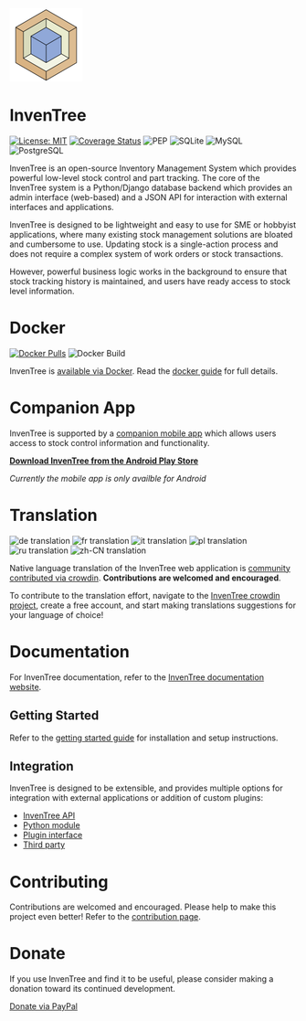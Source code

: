
<img src="images/logo/inventree.png" alt="InvenTree" width="128"/>

# InvenTree

[![License: MIT](https://img.shields.io/badge/License-MIT-yellow.svg)](https://opensource.org/licenses/MIT)
[![Coverage Status](https://coveralls.io/repos/github/inventree/InvenTree/badge.svg)](https://coveralls.io/github/inventree/InvenTree)
![PEP](https://github.com/inventree/inventree/actions/workflows/style.yaml/badge.svg)
![SQLite](https://github.com/inventree/inventree/actions/workflows/coverage.yaml/badge.svg)
![MySQL](https://github.com/inventree/inventree/actions/workflows/mysql.yaml/badge.svg)
![PostgreSQL](https://github.com/inventree/inventree/actions/workflows/postgresql.yaml/badge.svg)


InvenTree is an open-source Inventory Management System which provides powerful low-level stock control and part tracking. The core of the InvenTree system is a Python/Django database backend which provides an admin interface (web-based) and a JSON API for interaction with external interfaces and applications.

InvenTree is designed to be lightweight and easy to use for SME or hobbyist applications, where many existing stock management solutions are bloated and cumbersome to use. Updating stock is a single-action process and does not require a complex system of work orders or stock transactions. 

However, powerful business logic works in the background to ensure that stock tracking history is maintained, and users have ready access to stock level information.

# Docker

[![Docker Pulls](https://img.shields.io/docker/pulls/inventree/inventree)](https://hub.docker.com/r/inventree/inventree)
![Docker Build](https://github.com/inventree/inventree/actions/workflows/docker_build.yaml/badge.svg)

InvenTree is [available via Docker](https://hub.docker.com/r/inventree/inventree). Read the [docker guide](https://inventree.readthedocs.io/en/latest/start/docker/) for full details.

# Companion App

InvenTree is supported by a [companion mobile app](https://inventree.readthedocs.io/en/latest/app/app/) which allows users access to stock control information and functionality. 

[**Download InvenTree from the Android Play Store**](https://play.google.com/store/apps/details?id=inventree.inventree_app)

*Currently the mobile app is only availble for Android*

# Translation

![de translation](https://img.shields.io/badge/dynamic/json?color=blue&label=de&style=flat&query=%24.progress.0.data.translationProgress&url=https%3A%2F%2Fbadges.awesome-crowdin.com%2Fstats-14720186-452300.json)
![fr translation](https://img.shields.io/badge/dynamic/json?color=blue&label=fr&style=flat&query=%24.progress.3.data.translationProgress&url=https%3A%2F%2Fbadges.awesome-crowdin.com%2Fstats-14720186-452300.json)
![it translation](https://img.shields.io/badge/dynamic/json?color=blue&label=it&style=flat&query=%24.progress.4.data.translationProgress&url=https%3A%2F%2Fbadges.awesome-crowdin.com%2Fstats-14720186-452300.json)
![pl translation](https://img.shields.io/badge/dynamic/json?color=blue&label=pl&style=flat&query=%24.progress.5.data.translationProgress&url=https%3A%2F%2Fbadges.awesome-crowdin.com%2Fstats-14720186-452300.json)
![ru translation](https://img.shields.io/badge/dynamic/json?color=blue&label=ru&style=flat&query=%24.progress.6.data.translationProgress&url=https%3A%2F%2Fbadges.awesome-crowdin.com%2Fstats-14720186-452300.json)
![zh-CN translation](https://img.shields.io/badge/dynamic/json?color=blue&label=zh-CN&style=flat&query=%24.progress.7.data.translationProgress&url=https%3A%2F%2Fbadges.awesome-crowdin.com%2Fstats-14720186-452300.json)

Native language translation of the InvenTree web application is [community contributed via crowdin](https://crowdin.com/project/inventree). **Contributions are welcomed and encouraged**.

To contribute to the translation effort, navigate to the [InvenTree crowdin project](https://crowdin.com/project/inventree), create a free account, and start making translations suggestions for your language of choice!

# Documentation

For InvenTree documentation, refer to the [InvenTree documentation website](https://inventree.readthedocs.io/en/latest/).

## Getting Started

Refer to the [getting started guide](https://inventree.readthedocs.io/en/latest/start/install/) for installation and setup instructions.

## Integration

InvenTree is designed to be extensible, and provides multiple options for integration with external applications or addition of custom plugins:

* [InvenTree API](https://inventree.readthedocs.io/en/latest/extend/api/)
* [Python module](https://inventree.readthedocs.io/en/latest/extend/python)
* [Plugin interface](https://inventree.readthedocs.io/en/latest/extend/plugins)
* [Third party](https://inventree.readthedocs.io/en/latest/extend/integrate)

# Contributing

Contributions are welcomed and encouraged. Please help to make this project even better! Refer to the [contribution page](https://inventree.readthedocs.io/en/latest/contribute/).

# Donate

If you use InvenTree and find it to be useful, please consider making a donation toward its continued development. 

[Donate via PayPal](https://paypal.me/inventree?locale.x=en_AU)
